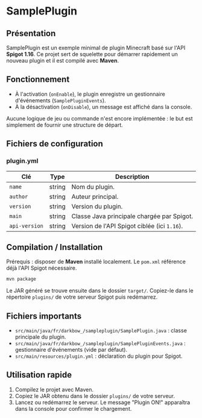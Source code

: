 # SamplePlugin

## Présentation
SamplePlugin est un exemple minimal de plugin Minecraft basé sur l'API **Spigot 1.16**. Ce projet sert de squelette pour démarrer rapidement un nouveau plugin et il est compilé avec **Maven**.

## Fonctionnement
- À l'activation (`onEnable`), le plugin enregistre un gestionnaire d'événements (`SamplePluginEvents`).
- À la désactivation (`onDisable`), un message est affiché dans la console.

Aucune logique de jeu ou commande n'est encore implémentée : le but est simplement de fournir une structure de départ.

## Fichiers de configuration
### plugin.yml
| Clé | Type | Description |
| --- | ---- | ----------- |
| `name` | string | Nom du plugin. |
| `author` | string | Auteur principal. |
| `version` | string | Version du plugin. |
| `main` | string | Classe Java principale chargée par Spigot. |
| `api-version` | string | Version de l'API Spigot ciblée (ici `1.16`). |

## Compilation / Installation
Prérequis : disposer de **Maven** installé localement. Le `pom.xml` référence déjà l'API Spigot nécessaire.

```bash
mvn package
```

Le JAR généré se trouve ensuite dans le dossier `target/`. Copiez-le dans le répertoire `plugins/` de votre serveur Spigot puis redémarrez.

## Fichiers importants
- `src/main/java/fr/darkbow_/sampleplugin/SamplePlugin.java` : classe principale du plugin.
- `src/main/java/fr/darkbow_/sampleplugin/SamplePluginEvents.java` : gestionnaire d'événements (vide par défaut).
- `src/main/resources/plugin.yml` : déclaration du plugin pour Spigot.

## Utilisation rapide
1. Compilez le projet avec Maven.
2. Copiez le JAR obtenu dans le dossier `plugins/` de votre serveur.
3. Lancez ou redémarrez le serveur. Le message "Plugin ON!" apparaîtra dans la console pour confirmer le chargement.

